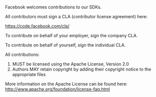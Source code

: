 Facebook welcomes contributions to our SDKs.

All contributors must sign a CLA (contributor license agreement) here:

  https://code.facebook.com/cla/

To contribute on behalf of your employer, sign the company CLA.

To contribute on behalf of yourself, sign the individual CLA.

All contributions:

1. MUST be licensed using the Apache License, Version 2.0
2. Authors MAY retain copyright by adding their copyright notice to the appropriate files

More information on the Apache License can be found here: http://www.apache.org/foundation/license-faq.html

